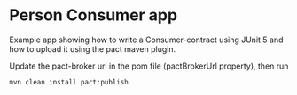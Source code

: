 # Person Consumer app

Example app showing how to write a Consumer-contract using JUnit 5 and how to upload it using the pact maven plugin.

Update the pact-broker url in the pom file (pactBrokerUrl property), then run

    mvn clean install pact:publish
    
